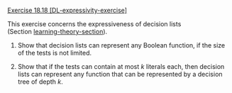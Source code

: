 [Exercise 18.18 \[DL-expressivity-exercise\]](18-18/)

This exercise concerns the expressiveness of
decision lists (Section [learning-theory-section](#/)).

1.  Show that decision lists can represent any Boolean function, if the
    size of the tests is not limited.

2.  Show that if the tests can contain at most $k$ literals each, then
    decision lists can represent any function that can be represented by
    a decision tree of depth $k$.
